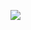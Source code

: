 
![](https://github.com/semnan-university-ai/machine-learning-class/blob/main/excersiecs/mja-dev/17/1.jpg)
